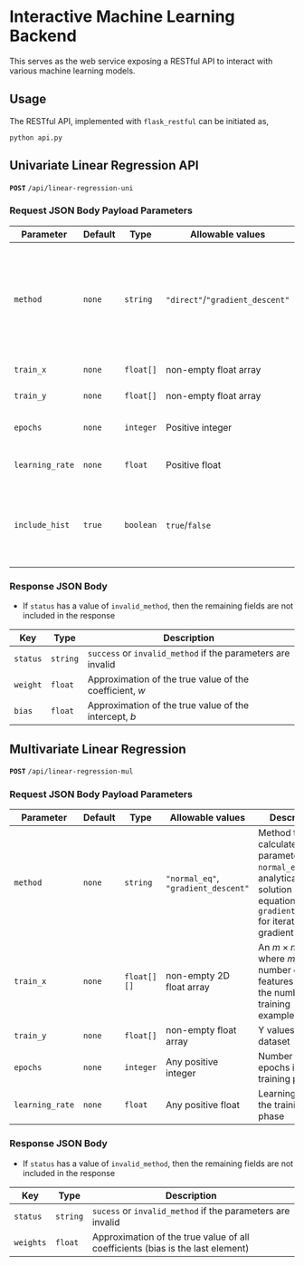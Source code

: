 # Interactive Machine Learning Backend

This serves as the web service exposing a RESTful API to interact with various machine learning models.

## Usage

The RESTful API, implemented with `flask_restful` can be initiated as,

```
python api.py
```

## Univariate Linear Regression API

<strong>`POST`</strong> `/api/linear-regression-uni`

### Request JSON Body Payload Parameters

| Parameter       | Default | Type      | Allowable values                | Description                                                                                                                                      |
| --------------- | ------- | --------- | ------------------------------- | ------------------------------------------------------------------------------------------------------------------------------------------------ |
| `method`        | `none`  | `string`  | `"direct"`/`"gradient_descent"` | Method to calculate optimal parameters `direct` for analytical solution (system of equations), `gradient_descent` for iterative gradient descent |
| `train_x`       | `none`  | `float[]` | non-empty float array           | X values of the dataset                                                                                                                          |
| `train_y`       | `none`  | `float[]` | non-empty float array           | Y values of the dataset                                                                                                                          |
| `epochs`        | `none`  | `integer` | Positive integer                | Number of epochs in the training phase                                                                                                           |
| `learning_rate` | `none`  | `float`   | Positive float                  | Learning rate in the training phase                                                                                                              |
| `include_hist`  | `true`  | `boolean` | `true`/`false`                  | Include the history of parameter updates and the loss values only when `method`=`"direct"`                                                       |

### Response JSON Body

-   If `status` has a value of `invalid_method`, then the remaining fields are not included in the response

| Key      | Type     | Description                                                 |
| -------- | -------- | ----------------------------------------------------------- |
| `status` | `string` | `success` or `invalid_method` if the parameters are invalid |
| `weight` | `float`  | Approximation of the true value of the coefficient, $w$     |
| `bias`   | `float`  | Approximation of the true value of the intercept, $b$       |

## Multivariate Linear Regression

<strong>`POST`</strong> `/api/linear-regression-mul`

### Request JSON Body Payload Parameters

| Parameter       | Default | Type        | Allowable values                    | Description                                                                                                                                      |
| --------------- | ------- | ----------- | ----------------------------------- | ------------------------------------------------------------------------------------------------------------------------------------------------ |
| `method`        | `none`  | `string`    | `"normal_eq"`, `"gradient_descent"` | Method to calculate optimal parameters `normal_eq` for analytical solution (normal equations), `gradient_descent` for iterative gradient descent |
| `train_x`       | `none`  | `float[][]` | non-empty 2D float array            | An $m\times n$ array where $m$ is the number of features and $n$ is the number of training examples.                                             |
| `train_y`       | `none`  | `float[]`   | non-empty float array               | Y values of the dataset                                                                                                                          |
| `epochs`        | `none`  | `integer`   | Any positive integer                | Number of epochs in the training phase                                                                                                           |
| `learning_rate` | `none`  | `float`     | Any positive float                  | Learning rate in the training phase                                                                                                              |

### Response JSON Body

-   If `status` has a value of `invalid_method`, then the remaining fields are not included in the response

| Key       | Type     | Description                                                                    |
| --------- | -------- | ------------------------------------------------------------------------------ |
| `status`  | `string` | `sucess` or `invalid_method` if the parameters are invalid                     |
| `weights` | `float`  | Approximation of the true value of all coefficients (bias is the last element) |
